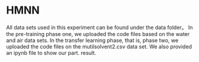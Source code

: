 # HMNN
All data sets used in this experiment can be found under the data folder。
In the pre-training phase one, we uploaded the code files based on the water and air data sets. In the transfer learning phase, that is, phase two, we uploaded the code files on the mutilsolvent2.csv data set. We also provided an ipynb file to show our part. result.
